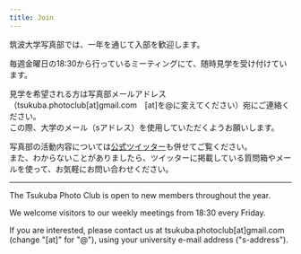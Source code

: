 ```yaml
---
title: Join
---
```

筑波大学写真部では、一年を通じて入部を歓迎します。

毎週金曜日の18:30から行っているミーティングにて、随時見学を受け付けています。

見学を希望される方は写真部メールアドレス（tsukuba.photoclub[at]gmail.com　[at]を@に変えてください）宛にご連絡ください。\
この際、大学のメール（sアドレス）を使用していただくようお願いします。

写真部の活動内容については[公式ツイッター](https://twitter.com/tsukuba_photo)も併せてご覧ください。\
また、わからないことがありましたら、ツイッターに掲載している質問箱やメールを使って、お気軽にお問い合わせください。

<hr />

The Tsukuba Photo Club is open to new members throughout the year.

We welcome visitors to our weekly meetings from 18:30 every Friday.

If you are interested, please contact us at tsukuba.photoclub[at]gmail.com (change "[at]" for "@"), using your university e-mail address ("s-address").

